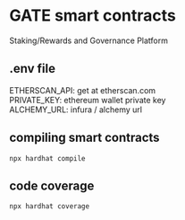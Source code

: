 # GATE smart contracts

Staking/Rewards and Governance Platform

## .env file
ETHERSCAN_API: get at etherscan.com<br />
PRIVATE_KEY: ethereum wallet private key<br />
ALCHEMY_URL: infura / alchemy url

## compiling smart contracts
```npx hardhat compile```

## code coverage
```npx hardhat coverage```